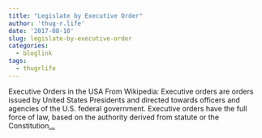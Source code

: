 ```yaml
---
title: "Legislate by Executive Order"
author: 'thug-r.life'
date: '2017-08-10'
slug: legislate-by-executive-order
categories:
  - bloglink
tags:
  - thugrlife
---
```


Executive Orders in the USA From Wikipedia: Executive orders are orders issued by United States Presidents and directed towards officers and agencies of the U.S. federal government. Executive orders have the full force of law, based on the authority derived from statute or the Constitution[... <i class="fas fa-external-link-alt"></i>](http://thug-r.life/post/2017-08-10-legislate-by-executive-order/)

